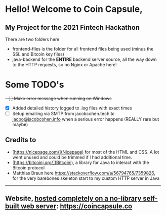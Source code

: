 # Hello! Welcome to Coin Capsule,
## My Project for the 2021 Fintech Hackathon

There are two folders here
- frontend-files is the folder for all frontend files being used (minus the SSL and Bitcoin key files)
- java-backend for the **ENTIRE** backend server source, all the way down to the HTTP requests, so no Nginx or Apache here!

# Some TODO's
~~- [ ] Make error message when running on Windows~~
- [x] Added detailed history logged to .log files with exact times
- [ ] Setup emailing via SMTP from jacobcohen.tech to jacbo@jacobcohen.info when a serious error happens (REALLY rare but maybe) 

## Credits to
- [https://nicepage.com/](Nicepage) for most of the HTML and CSS. A lot went unused and could be trimmed if I had additional time.
- [https://bitcoinj.org/](Bitcoinj), a library for Java to interact with the Bitcoin protocol 
- Matthias Braun here https://stackoverflow.com/a/56794765/7359826, for the very barebones skeleton start to my custom HTTP server in Java
----
## Website, <ins>hosted **completely on a no-library self-built web server**</ins>: https://coincapsule.co
